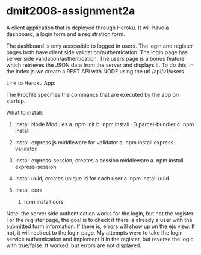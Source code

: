 # dmit2008-assignment2a
A client application that is deployed through Heroku. It will have a dashboard, a login form and a registration form.

The dashboard is only accessible to logged in users.
The login and register pages both have client side validation/authentication.
The login page has server side validation/authentication.
The users page is a bonus feature which retrieves the JSON data from the server and displays it. To do this, in the index.js we create a REST API with NODE using the url /api/v1/users


Link to Heroku App:

The Procfile specifies the commancs that are executed by the app on startup.

What to install:
1. Install Node Modules
    a. npm init
    b. npm install -D parcel-bundler
    c. npm install

2. Install express.js middleware for validator
    a. npm install express-validator

3. Install express-session, creates a session middleware
    a. npm install express-session

4. Install uuid, creates unique id for each user
    a. npm install uuid

5. Install cors
    1. npm install cors


Note: the server side authentication works for the login, but not the register. For the register page, the goal is to check if there is already a user with the submitted form information. If there is, errors will show up on the ejs view. If not, it will redirect to the login page.
My attempts were to take the login service authentication and implement it in the register, but reverse the logic with true/false.
It worked, but errors are not displayed. 